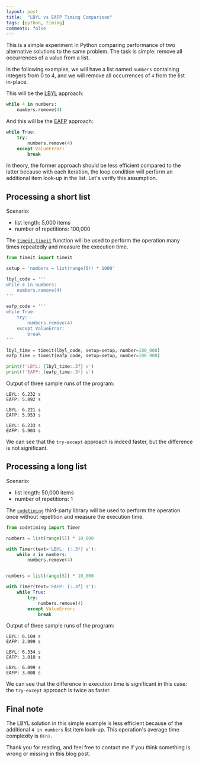 ```yaml
---
layout: post
title:  "LBYL vs EAFP Timing Comparison"
tags: [python, timing]
comments: false
---
```


This is a simple experiment in Python comparing performance of two alternative
solutions to the same problem. The task is simple: remove all occurrences of a
value from a list.

In the following examples, we will have a list named `numbers` containing
integers from 0 to 4, and we will remove all occurrences of `4` from the list
in-place. 

This will be the [LBYL][lbyl] approach:

```python
while 4 in numbers:
    numbers.remove(4)
```

And this will be the [EAFP][eafp] approach:

```python
while True:
    try:
        numbers.remove(4)
    except ValueError:
        break
```

In theory, the former approach should be less efficient compared to the latter
because with each iteration, the loop condition will perform an additional item
look-up in the list. Let's verify this assumption.

## Processing a short list

Scenario:
- list length: 5,000 items
- number of repetitions: 100,000

The [`timeit.timeit`][timeit] function will be used to perform the operation
many times repeatedly and measure the execution time.

```python
from timeit import timeit

setup = 'numbers = list(range(5)) * 1000'

lbyl_code = '''
while 4 in numbers:
    numbers.remove(4)
'''

eafp_code = '''
while True:
    try:
        numbers.remove(4)
    except ValueError:
        break
'''

lbyl_time = timeit(lbyl_code, setup=setup, number=100_000)
eafp_time = timeit(eafp_code, setup=setup, number=100_000)

print(f'LBYL: {lbyl_time:.3f} s')
print(f'EAFP: {eafp_time:.3f} s')
```

Output of three sample runs of the program:

```
LBYL: 6.232 s
EAFP: 5.892 s
```

```
LBYL: 6.221 s
EAFP: 5.953 s
```

```
LBYL: 6.233 s
EAFP: 5.903 s
```

We can see that the `try-except` approach is indeed faster, but the difference
is not significant.

## Processing a long list

Scenario:
- list length: 50,000 items
- number of repetitions: 1


The [`codetiming`][codetiming] third-party library will be used to perform the
operation once without repetition and measure the execution time.

```python
from codetiming import Timer

numbers = list(range(5)) * 10_000

with Timer(text='LBYL: {:.3f} s'):
    while 4 in numbers:
        numbers.remove(4)


numbers = list(range(5)) * 10_000

with Timer(text='EAFP: {:.3f} s'):
    while True:
        try:
            numbers.remove(4)
        except ValueError:
            break
```

Output of three sample runs of the program:

```
LBYL: 6.104 s
EAFP: 2.999 s
```

```
LBYL: 6.334 s
EAFP: 3.010 s
```

```
LBYL: 6.099 s
EAFP: 3.008 s
```

We can see that the difference in execution time is significant in this case:
the `try-except` approach is twice as faster.

## Final note

The LBYL solution in this simple example is less efficient because of the
additional `4 in numbers` list item look-up. This operation's average time
complexity is `O(n)`.

Thank you for reading, and feel free to contact me if you think something is
wrong or missing in this blog post.

[lbyl]: https://docs.python.org/3/glossary.html#term-lbyl
[eafp]: https://docs.python.org/3/glossary.html#term-eafp
[timeit]: https://docs.python.org/3/library/timeit.html#timeit.timeit
[codetiming]: https://pypi.org/project/codetiming/
